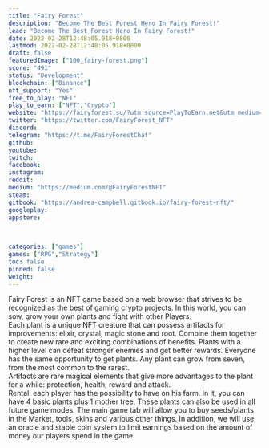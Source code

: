 ```yaml
---
title: "Fairy Forest"
description: "Become The Best Forest Hero In Fairy Forest!"
lead: "Become The Best Forest Hero In Fairy Forest!"
date: 2022-02-28T12:48:05.918+0800
lastmod: 2022-02-28T12:48:05.918+0800
draft: false
featuredImage: ["100_fairy-forest.png"]
score: "491"
status: "Development"
blockchain: ["Binance"]
nft_support: "Yes"
free_to_play: "NFT"
play_to_earn: ["NFT","Crypto"]
website: "https://fairyforest.su/?utm_source=PlayToEarn.net&utm_medium=organic&utm_campaign=gamepage"
twitter: "https://twitter.com/FairyForest_NFT"
discord: 
telegram: "https://t.me/FairyForestChat"
github: 
youtube: 
twitch: 
facebook: 
instagram: 
reddit: 
medium: "https://medium.com/@FairyForestNFT"
steam: 
gitbook: "https://andrea-campbell.gitbook.io/fairy-forest-nft/"
googleplay: 
appstore: 

  
    
categories: ["games"]
games: ["RPG","Strategy"]
toc: false
pinned: false
weight: 
---
```

Fairy Forest is an NFT game based on a web browser that strives to be recognized as the best of gaming crypto projects. In this world, you can sow, grow your own plants and fight with other Players.<br> Each plant is a unique NFT creature that can possess artifacts for improvements: elixir, crystal, magic stone and root. Combine them together to create new rare and exciting combinations of benefits. Plants with a higher level can defeat stronger enemies and get better rewards. Everyone has the same opportunity to get plants. Any plant can grow from seven, from the most common to the rarest. <br> Artifacts are rare magical elements that give more advantages to the plant for a while: protection, health, reward and attack.<br> Rental: each player has the possibility to have on his farm. In it, you can have 4 basic plants plus 1 mother tree. These plants can also be used in all future game modes. The main game tab will allow you to buy seeds/plants in the Market, tools, skins and various other things. In addition, we will use an oracle and stable coin system to limit earnings based on the amount of money our players spend in the game